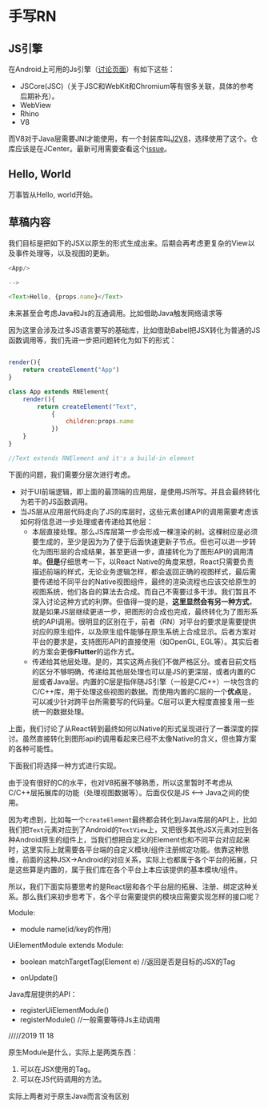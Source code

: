 # 手写RN

## JS引擎

在Android上可用的Js引擎（[讨论页面](https://stackoverflow.com/questions/8374016/how-to-execute-javascript-on-android)）有如下这些：

- JSCore(JSC)（关于JSC和WebKit和Chromium等有很多关联，具体的参考后期补充）。
- WebView
- Rhino
- V8

而V8对于Java层需要JNI才能使用，有一个封装库叫[J2V8](https://github.com/eclipsesource/j2v8)，选择使用了这个。仓库应该是在JCenter。最新可用需要查看这个[issue](https://github.com/eclipsesource/J2V8/issues/384)。

## Hello, World

万事皆从Hello, world开始。

## 草稿内容

我们目标是把如下的JSX以原生的形式生成出来。后期会再考虑更复杂的View以及事件处理等，以及视图的更新。

```Javascript
<App/>

-->

<Text>Hello, {props.name}</Text>

```

未来甚至会考虑Java和Js的互通调用。比如借助Java触发网络请求等

因为这里会涉及过多JS语言要写的基础库，比如借助Babel把JSX转化为普通的JS函数调用等，我们先进一步把问题转化为如下的形式：

```Javascript

render(){
    return createElement("App")
}

class App extends RNElement{
    render(){
        return createElement("Text",
            {
                children:props.name
            })
    }
}

//Text extends RNElement and it's a build-in element 

```

下面的问题，我们需要分层次进行考虑。

- 对于UI前端逻辑，即上面的最顶端的应用层，是使用JS所写。并且会最终转化为若干的JS函数调用。
- 当JS层从应用层代码走向了JS的库层时，这些元素创建API的调用需要考虑该如何将信息进一步处理或者传递给其他层：
  - 本层直接处理。那么JS库层第一步会形成一棵渲染的树。这棵树应是必须要生成的，至少是因为为了便于后面快速更新子节点。但也可以进一步转化为图形层的合成结果，甚至更进一步，直接转化为了图形API的调用清单。**但是**仔细思考一下，以React Native的角度来想，React只需要负责描述前端的样式，无论业务逻辑怎样，都会返回正确的视图样式，最后需要传递给不同平台的Native视图组件，最终的渲染流程也应该交给原生的视图系统，他们各自的算法去合成。而自己不需要过多干涉。我们暂且不深入讨论这种方式的利弊。但值得一提的是，**这里显然会有另一种方式**，就是如果JS层继续更进一步，把图形的合成也完成，最终转化为了图形系统的API调用。很明显的区别在于，前者（RN）对平台的要求是需要提供对应的原生组件，以及原生组件能够在原生系统上合成显示。后者方案对平台的要求是，支持图形API的直接使用（如OpenGL, EGL等）。其实后者的方案会更像**Flutter**的运作方式。
  - 传递给其他层处理。是的，其实这两点我们不做严格区分。或者目前文档的区分不够明确，传递给其他层处理也可以是JS的更深层，或者内置的C层或者Java层。内置的C层是指伴随JS引擎（一般是C/C++）一块包含的C/C++库，用于处理这些视图的数据。而使用内置的C层的一个**优点**是，可以减少针对跨平台所需要写的代码量。C层可以更大程度直接复用一些统一的数据处理。

上面，我们讨论了从React转到最终如何以Native的形式呈现进行了一番深度的探讨。虽然直接转化到图形api的调用看起来已经不太像Native的含义，但也算方案的各种可能性。

下面我们将选择一种方式进行实现。

由于没有很好的C的水平，也对V8拓展不够熟悉，所以这里暂时不考虑从C/C++层拓展库的功能（处理视图数据等）。后面仅仅是JS <--> Java之间的使用。

因为考虑到，比如每一个`createElement`最终都会转化到Java库层的API上，比如我们把`Text`元素对应到了Android的`TextView`上，又把很多其他JSX元素对应到各种Android原生的组件上，当我们想把自定义的Element也和不同平台对应起来时，这里实际上就需要各平台端的自定义模块/组件注册绑定功能。依靠这种思维，前面的这种JSX->Android的对应关系，实际上也都属于各个平台的拓展，只是这些算是内置的，属于我们库在各个平台上本应该提供的基本模块/组件。

所以，我们下面实际要思考的是React层和各个平台层的拓展、注册、绑定这种关系。那么我们来初步思考下，各个平台需要提供的模块应需要实现怎样的接口呢？

Module:

- module name(id/key的作用)

UiElementModule extends Module:

- boolean matchTargetTag(Element e) //返回是否是目标的JSX的Tag

- onUpdate()

Java库层提供的API：

- registerUiElementModule()
- registerModule()  //一般需要等待Js主动调用



/////2019 11 18

原生Module是什么，实际上是两类东西：

1. 可以在JSX使用的Tag。
2. 可以在JS代码调用的方法。

实际上两者对于原生Java而言没有区别